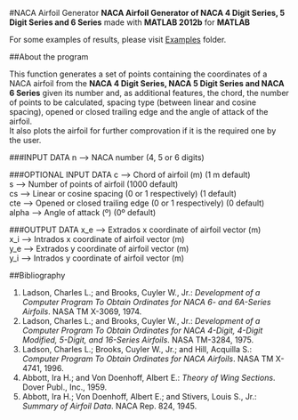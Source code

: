 #NACA Airfoil Generator
**NACA Airfoil Generator of NACA 4 Digit Series, 5 Digit Series and 6 Series** made with **MATLAB 2012b** for **MATLAB**

For some examples of results, please visit [Examples](https://github.com/adeharo9/NACA-Airfoil-Generator/tree/master/Examples) folder.

##About the program

This function generates a set of points containing the coordinates of a NACA airfoil from the **NACA 4 Digit Series, NACA 5 Digit Series and NACA 6 Series** given its number and, as additional features, the chord, the number of points to be calculated, spacing type (between linear and cosine spacing), opened or closed trailing edge and the angle of attack of the airfoil.  
It also plots the airfoil for further comprovation if it is the required one by the user.

###INPUT DATA
	n --> NACA number (4, 5 or 6 digits)

###OPTIONAL INPUT DATA
	c --> Chord of airfoil (m) (1 m default)  
	s --> Number of points of airfoil (1000 default)  
	cs --> Linear or cosine spacing (0 or 1 respectively) (1 default)  
	cte --> Opened or closed trailing edge (0 or 1 respectively) (0 default)  
	alpha --> Angle of attack (º) (0º default)  

###OUTPUT DATA
	x_e --> Extrados x coordinate of airfoil vector (m)  
	x_i --> Intrados x coordinate of airfoil vector (m)  
	y_e --> Extrados y coordinate of airfoil vector (m)  
	y_i --> Intrados y coordinate of airfoil vector (m)

##Bibliography
1. Ladson, Charles L.; and Brooks, Cuyler W., Jr.: *Development of a Computer Program To Obtain Ordinates for NACA 6- and 6A-Series Airfoils*. NASA TM X-3069, 1974.
2. Ladson, Charles L.; and Brooks, Cuyler W., Jr.: *Development of a Computer Program To Obtain Ordinates for NACA 4-Digit, 4-Digit Modified, 5-Digit, and 16-Series Airfoils*. NASA TM-3284, 1975.
3. Ladson, Charles L.; Brooks, Cuyler W., Jr.; and Hill, Acquilla S.: *Computer Program To Obtain Ordinates for NACA Airfoils*. NASA TM X-4741, 1996.
4. Abbott, Ira H.; and Von Doenhoff, Albert E.: *Theory of Wing Sections*. Dover Publ., Inc., 1959.
5. Abbott, Ira H.; Von Doenhoff, Albert E.; and Stivers, Louis S., Jr.: *Summary of Airfoil Data*. NACA Rep. 824, 1945.
